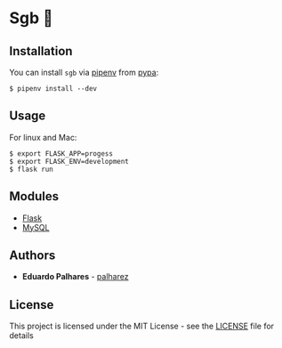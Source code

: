 # Sgb :orange_book:

## Installation

You can install `sgb` via [pipenv](https://github.com/pypa/pipenv) from [pypa](https://github.com/pypa):

```shell
$ pipenv install --dev
```

## Usage

For linux and Mac:

```shell
$ export FLASK_APP=progess
$ export FLASK_ENV=development
$ flask run
```

## Modules

- [Flask](http://flask.pocoo.org/docs/1.0/#)
- [MySQL](https://www.mysql.com/)

## Authors

- **Eduardo Palhares** - [palharez](https://github.com/palharez)

## License

This project is licensed under the MIT License - see the [LICENSE](LICENSE) file for details
